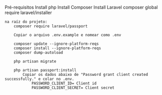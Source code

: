 
Pré-requisitos
	Install php
	Install Composer
	Install Laravel
		composer global require laravel/installer

	na raíz do projeto:
		composer require laravel/passport
		
		Copiar o arquivo .env.example e nomear como .env
		
		composer update --ignore-platform-reqs
		composer install --ignore-platform-reqs
		composer dump-autoload

		php artisan migrate
		
		php artisan passport:install
			Copiar os dados abaixo de "Password grant client created successfully." e colar no .env.
				PASSWORD_CLIENT_ID= Client id
				PASSWORD_CLIENT_SECRET= Client secret